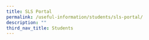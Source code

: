 ```yaml
---
title: SLS Portal
permalink: /useful-information/students/sls-portal/
description: ""
third_nav_title: Students
---
```

